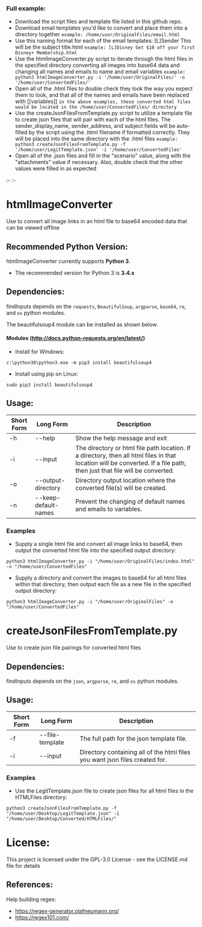 ### Full example:
- Download the script files and template file listed in this github repo.
- Download email templates you'd like to convert and place them into a directory together
```example: /home/user/OriginalFiles/email.html```
- Use this naming format for each of the email templates: [L]Sender This will be the subject title.html
```example: [L]Disney Get $10 off your first Disney+ Membership.html```
- Use the htmlImageConverter.py script to iterate through the html files in the specified directory converting all images into base64 data and changing all names and emails to name and email variables
```example:  python3 htmlImageConverter.py -i '/home/user/OriginalFiles/' -o '/home/user/ConvertedFiles/'```
- Open all of the .html files to double check they look the way you expect them to look, and that all of the names and emails have been replaced with [[variables]]
```in the above examples, these converted html files would be located in the /home/user/ConvertedFiles/ directory```
- Use the createJsonFilesFromTemplate.py script to utilize a template file to create json files that will pair with each of the html files. The sender_display_name, sender_address, and subject fields will be auto-filled by the script using the .html filename if formatted correctly. They will be placed into the same directory with the .html files
```example: python3 createJsonFilesFromTemplate.py -f '/home/user/LegitTemplate.json' -i '/home/user/ConvertedFiles'```
- Open all of the .json files and fill in the "scenario" value, along with the "attachments" value if necessary. Also, double check that the other values were filled in as expected


:-
:-

# htmlImageConverter

Use to convert all image links in an html file to base64 encoded data that can be viewed offline

## Recommended Python Version:

htmlImageConverter currently supports **Python 3**.

* The recommended version for Python 3 is **3.4.x**

## Dependencies:

findInputs depends on the `requests`, `BeautifulSoup`, `argparse`, `base64`, `re`, and `os` python modules.

The beautifulsoup4 module can be installed as shown below.

#### Modules (http://docs.python-requests.org/en/latest/)

- Install for Windows:
```
c:\python38\python3.exe -m pip3 install beautifulsoup4
```

- Install using pip on Linux:
```
sudo pip3 install beautifulsoup4
```

## Usage:

Short Form    | Long Form           | Description
------------- | ------------------- |-------------
-h            | --help              | Show the help message and exit
-i            | --input             | The directory or html file path location. If a directory, then all html files in that location will be converted. If a file path, then just that file will be converted.
-o            | --output-directory  | Directory output location where the converted file(s) will be created.
-n            | --keep-default-names| Prevent the changing of default names and emails to variables.

### Examples

* Supply a single html file and convert all image links to base64, then output the converted html file into the specified output directory:

```python3 htmlImageConverter.py -i "/home/user/OriginalFiles/index.html" -o "/home/user/ConvertedFiles"```

* Supply a directory and convert the images to base64 for all html files within that directory, then output each file as a new file in the specified output directory:

```python3 htmlImageConverter.py -i "/home/user/OriginalFiles" -o "/home/user/ConvertedFiles"```





# createJsonFilesFromTemplate.py

Use to create json file pairings for converted html files


## Dependencies:

findInputs depends on the `json`, `argparse`, `re`, and `os` python modules.


## Usage:

Short Form    | Long Form           | Description
------------- | ------------------- |-------------
-f            | --file-template     | The full path for the json template file.
-i            | --input             | Directory containing all of the html files you want json files created for.

### Examples

* Use the LegitTemplate.json file to create json files for all html files in the HTMLFiles directory:

```python3 createJsonFilesFromTemplate.py -f "/home/user/Desktop/LegitTemplate.json" -i "/home/user/Desktop/Converted/HTMLFiles/"```


# License:

This project is licensed under the GPL-3.0 License - see the LICENSE.md file for details


## References:

Help building regex:
* https://regex-generator.olafneumann.org/
* https://regex101.com/

